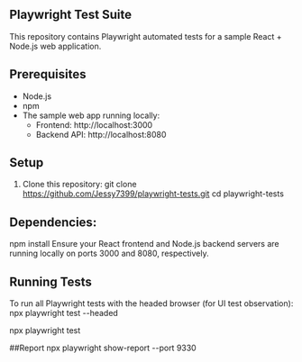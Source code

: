 ## Playwright Test Suite

This repository contains Playwright automated tests for a sample React + Node.js web application.

## Prerequisites

- Node.js
- npm
- The sample web app running locally:
  - Frontend: http://localhost:3000
  - Backend API: http://localhost:8080

## Setup

1. Clone this repository:
   git clone https://github.com/Jessy7399/playwright-tests.git
   cd playwright-tests
## Dependencies:
npm install
Ensure your React frontend and Node.js backend servers are running locally on ports 3000 and 8080, respectively.

## Running Tests
To run all Playwright tests with the headed browser (for UI test observation):
npx playwright test --headed

npx playwright test

##Report
npx playwright show-report --port 9330
